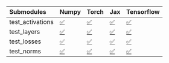 | Submodules       | Numpy                                                                                                                           | Torch                                                                                                                           | Jax                                                                                                                             | Tensorflow                                                                                                                      |
|:-----------------|:--------------------------------------------------------------------------------------------------------------------------------|:--------------------------------------------------------------------------------------------------------------------------------|:--------------------------------------------------------------------------------------------------------------------------------|:--------------------------------------------------------------------------------------------------------------------------------|
| test_activations | <a href="https://github.com/unifyai/ivy/runs/8125520898?check_suite_focus=true" rel="noopener noreferrer" target="_blank">✅</a> | <a href="https://github.com/unifyai/ivy/runs/8125521197?check_suite_focus=true" rel="noopener noreferrer" target="_blank">✅</a> | <a href="https://github.com/unifyai/ivy/runs/8125521462?check_suite_focus=true" rel="noopener noreferrer" target="_blank">✅</a> | <a href="https://github.com/unifyai/ivy/runs/8125521768?check_suite_focus=true" rel="noopener noreferrer" target="_blank">✅</a> |
| test_layers      | <a href="https://github.com/unifyai/ivy/runs/8125520989?check_suite_focus=true" rel="noopener noreferrer" target="_blank">✅</a> | <a href="https://github.com/unifyai/ivy/runs/8125521289?check_suite_focus=true" rel="noopener noreferrer" target="_blank">✅</a> | <a href="https://github.com/unifyai/ivy/runs/8125521543?check_suite_focus=true" rel="noopener noreferrer" target="_blank">✅</a> | <a href="https://github.com/unifyai/ivy/runs/8125521843?check_suite_focus=true" rel="noopener noreferrer" target="_blank">✅</a> |
| test_losses      | <a href="https://github.com/unifyai/ivy/runs/8125521042?check_suite_focus=true" rel="noopener noreferrer" target="_blank">✅</a> | <a href="https://github.com/unifyai/ivy/runs/8125521333?check_suite_focus=true" rel="noopener noreferrer" target="_blank">✅</a> | <a href="https://github.com/unifyai/ivy/runs/8125521612?check_suite_focus=true" rel="noopener noreferrer" target="_blank">✅</a> | <a href="https://github.com/unifyai/ivy/runs/8125521921?check_suite_focus=true" rel="noopener noreferrer" target="_blank">✅</a> |
| test_norms       | <a href="https://github.com/unifyai/ivy/runs/8125521131?check_suite_focus=true" rel="noopener noreferrer" target="_blank">✅</a> | <a href="https://github.com/unifyai/ivy/runs/8125521382?check_suite_focus=true" rel="noopener noreferrer" target="_blank">✅</a> | <a href="https://github.com/unifyai/ivy/runs/8125521688?check_suite_focus=true" rel="noopener noreferrer" target="_blank">✅</a> | <a href="https://github.com/unifyai/ivy/runs/8125521998?check_suite_focus=true" rel="noopener noreferrer" target="_blank">✅</a> |